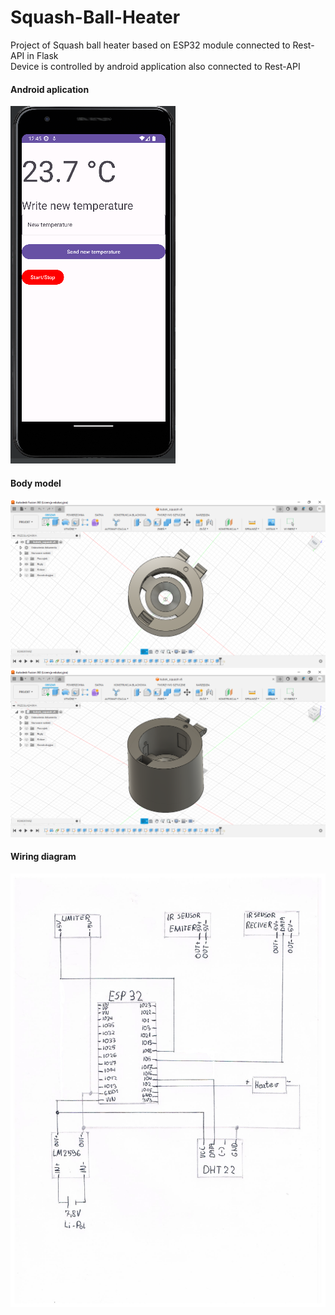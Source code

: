 # Squash-Ball-Heater
Project of Squash ball heater based on ESP32 module connected to Rest-API in Flask </br>
Device is controlled by android application also connected to Rest-API</br>
#### Android aplication</br>
![aplikacja](aplikacja.png)
#### Body model</br>
![Korpus1](korpus1.png)
![Korpus2](korpus2.png)
#### Wiring diagram</br>
![Schemat](Schema.jpeg)

